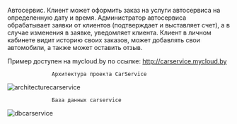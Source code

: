   Автосервис. Клиент может оформить заказ на услуги автосервиса на определенную дату и время. 
Администратор автосервиса обрабатывает заявки от клиентов (подтверждает и выставляет счет), 
а в случае изменения в заявке, уведомляет клиента. Клиент в личном кабинете видит историю 
своих заказов, может добавлять свои автомобили, а также может оставить отзыв.

  Пример доступен на mycloud.by по ссылке: http://carservice.mycloud.by

                  Архитектура проекта CarService
                  
![architecturecarservice](https://user-images.githubusercontent.com/37714093/51267048-dee43a80-19cd-11e9-9c8d-277026988e37.jpg)                  
   
   
                  База данных carservice
                  
                  
![dbcarservice](https://user-images.githubusercontent.com/37714093/51267588-228b7400-19cf-11e9-8342-7278d9236d11.jpg)
